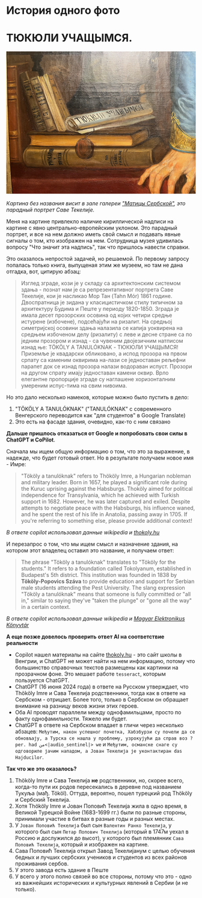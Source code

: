 # История одного фото
# ТЮКЮЛИ УЧАЩЫМСЯ.

![тюкюли учащымся](./S001.jpeg)

_Картина без названия висит в зале галереи ["Матицы Сербской"](https://maps.app.goo.gl/8rvE8eYMjg296xjJ6), это парадный портрет Саве Текелиjе._

Меня на картине привлекло наличие кириллической надписи на картине с явно центрально-европейским уклоном. Это парадный портрет, и все на нем должно иметь свой смысл и подавать явные сигналы о том, кто изображен на нем. Сотрудница музея удивилась вопросу "Что значит эта надпись", так что пришлось навести справки.

Это оказалось непростой задачей, но решаемой. По первому запросу попалась только книга, выпущеная этим же музеем, но там не дана отгадка, вот, цитирую абзац:

> Изглед зграде, кози je у складу са архитектонским системом здања - познат нам je са репрезентативног портрета Саве Текелиjе, кои jе насликао Мор Тан (Tahn Mór) 1861 године. Двоспратница je зидана у класицистичком стилу типичном за архитектуру Будима и Пеште у периоду 1820-1850. Зграда je имала десет прозорских осовина од коjих четири средње истурене (избочене), подсећаjући на ризалит. На средњоj симетриjскоj осовини здања налазила се капиjа уоквирена на средњем избоченом делу (ризалиту) с леве и десне стране са по jедним прозором и изнад - са чувеним двоjезичним натписом изнад ње: TÖKÖLY A TANULÓKNAK - ТЮКЮЛИ УЧАЩЫМСЯ! Приземље je квадарски обликовано, а испод прозора на првом српату са каменим оквирима на-лази се jедноставан рељефни парапет док се изнад прозора налази водораван испуст. Прозори на другом спрату имаjу jедноставан камени оквир. Врло елегантне пропорциjе зграде су наглашене хоризонталним умереним испус-тима на свим нивоима.

Но это дало несколько намеков, которые можно было пустить в дело:

1. "TÖKÖLY A TANULÓKNAK" ("TANULÓKNAK" с современного Венгерского переводится как "для студентов" в Google Translate)
2. Это есть на фасаде здания, очевидно, как-то с ним связано

**Дальше пришлось отказаться от Google и попробовать свои силы в ChatGPT и CoPilot**.

Сначала мы ищем общую информацию о том, что это за выражение, в надежде, что будет готовый ответ. Но в результате получаем новое имя - Имре:

> "Tököly a tanulóknak" refers to Thököly Imre, a Hungarian nobleman and military leader. Born in 1657, he played a significant role during the Kuruc uprising against the Habsburgs. Thoköly aimed for political independence for Transylvania, which he achieved with Turkish support in 1682. However, he was later captured and exiled. Despite attempts to negotiate peace with the Habsburgs, his influence waned, and he spent the rest of his life in Anatolia, passing away in 1705. If you're referring to something else, please provide additional context!

_В ответе copilot использовал данные wikipedia и [thokoly.hu](http://thokoly.hu)_

И перезапрос о том, что мы ищем смысл и назначение здания, на котором этот владелец оставил это название, и получаем ответ:

> The phrase "Tököly a tanulóknak" translates to "Tököly for the students." It refers to a foundation called Tokolyanum, established in Budapest's 5th district. This institution was founded in 1838 by **Tököly-Popovics Száva** to provide education and support for Serbian male students attending the Pest University. The slang expression "Tököly a tanulóknak" means that someone is fully committed or "all in," similar to saying they've "taken the plunge" or "gone all the way" in a certain context.

_В ответе copilot использовал данные wikipedia и [Magyar Elektronikus Könyvtár](http://mek.oszk.hu/hu/)_

**А еще позже довелось проверить ответ AI на соответствие реальности**

* Copilot нашел материалы на сайте [thokoly.hu](http://thokoly.hu) - это сайт школы в Венгрии, и ChatGPT не может найти на нем информацию, потому что большинство справочных текстов размещены как картинки на прозрачном фоне. Это мешает работе ```tesseract```, которым пользуется ChatGPT.
* ChatGPT (16 июня 2024 года) в ответе на Русском утверждает, что Thököly Imre и Сава Текелиjа родственники, тогда как в ответе на Сербском - отрицает. Более того, только в Сербском он обращает внимание на разницу веков жизни этих героев.
* Оба AI проводят параллели между однофамильцами, просто по факту однофамильности. Тяжело им будет.
* ChatGPT в ответе на Сербском впадает в гличи через несколько абзацев: ```Међутим, након успешног почетка, Хабзбурзи су почели да се обновљају, а Турска се нашла у проблему, узрокујући да справ воз ? per. had من<|audio_sentinel|> we``` и ```Међутим, османске снаге су одговориле јачим нападом, а Јован Текелија је уконтактиран das Hajducilor```. 

**Так что же это оказалось?**

1. Thököly Imre и Сава Текелиjа **не** родственники, но, скорее всего, когда-то пути их родов пересекались в деревне под названием Тукуља (мађ. Tököl). Оттуда, вероятно, пошел турецкий род Thököly и Сербский Текелиjа.
2. Хотя Thököly Imre и Јован Поповић Текелија жила в одно время, в Великой Турецкой Войне (1683-1699 гг.) были по разные стороны, принимали участие в битвах в разные годы и разных местах.
3. У ```Јован Поповић Текелија``` был сын ```Валентин Ранко Текелија```, у которого был сын ```Петар Попович Текелија``` (который в 1747м уехал в Россию и дослужился до высот), у которого был племянник ```Сава Поповић Текелија```, который и изображен на картине.
4. Сава Поповић Текелија открыл Завод Текелијанум с целью обучения бедных и лучших сербских учеников и студентов из всех районов проживания сербов.
5. У этого завода есть здание в Пеште
6. У всего у этого полно связей во все стороны, потому что это - одно из важнейших исторических и культурных явлений в Сербии (и не только).
